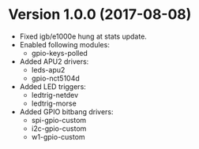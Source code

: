 # Version 1.0.0 (2017-08-08)

  * Fixed igb/e1000e hung at stats update.
  * Enabled following modules:
      - gpio-keys-polled
  * Added APU2 drivers:
      - leds-apu2
      - gpio-nct5104d
  * Added LED triggers:
      - ledtrig-netdev
      - ledtrig-morse
  * Added GPIO bitbang drivers:
      - spi-gpio-custom
      - i2c-gpio-custom
      - w1-gpio-custom
